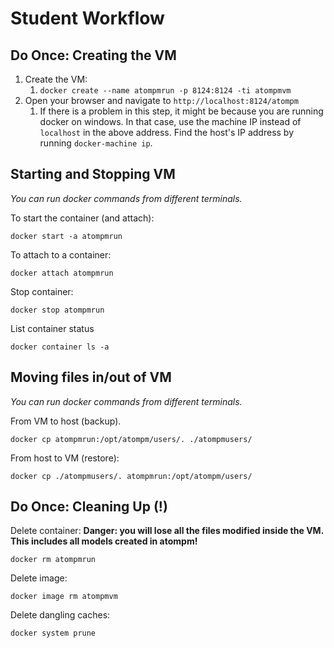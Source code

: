 # Student Workflow

## Do Once: Creating the VM

1. Create the VM:
   1. `docker create --name atompmrun -p 8124:8124 -ti atompmvm` 
2. Open your browser and navigate to `http://localhost:8124/atompm`
   1. If there is a problem in this step, it might be because you are running docker on windows. In that case, use the machine IP instead of `localhost` in the above address. Find the host's IP address by running `docker-machine ip`.

## Starting and Stopping VM

*You can run docker commands from different terminals.*

To start the container (and attach):
```
docker start -a atompmrun 
```

To attach to a container:
```
docker attach atompmrun
```

Stop container:
```
docker stop atompmrun
```

List container status
```
docker container ls -a
```

## Moving files in/out of VM

*You can run docker commands from different terminals.*

From VM to host (backup).
```
docker cp atompmrun:/opt/atompm/users/. ./atompmusers/
```

From host to VM (restore):
```
docker cp ./atompmusers/. atompmrun:/opt/atompm/users/
```

## Do Once: Cleaning Up (!)

Delete container:
**Danger: you will lose all the files modified inside the VM. This includes all models created in atompm!**
```
docker rm atompmrun
```

Delete image:
```
docker image rm atompmvm
```

Delete dangling caches:
```
docker system prune
```


